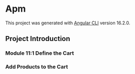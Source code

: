 # Apm

This project was generated with [Angular CLI](https://github.com/angular/angular-cli) version 16.2.0.

## Project Introduction

### Module 11:1 Define the Cart

### Add Products to the Cart
